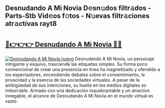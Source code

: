 ## Desnudando A Mi Novia D𝚎sn𝚞dos filtr𝚊dos - Parts-Stb Vid𝚎os f𝚘tos - N𝚞evas filtr𝚊ciones atr𝚊ctivas rayt8

# <h2><a href="http://mb21fp2.tromn.icu/?c=Desnudando+A+Mi+Novia">🔗👉👉👉 Desnudando A Mi Novia 🔗🔗</a></h2>

[![Desnudando A Mi Novia nuevo](https://i.imgur.com/pEAQMta.gif)](http://mb21fp2.tromn.icu/?c=Desnudando+A+Mi+Novia)
Desnudando A Mi Novia, un personaje intrigante y esquivo, trasciende las etiquetas simples. Su forma poco convencional de crear una presencia en línea ha magnetizado y ofendido a los espectadores, encendiendo debates sobre el consentimiento, la privacidad y la esencia de las sociedades virtuales. A pesar de la ambigüedad de sus intenciones, su huella en los medios digitales es imborrable. Armado con una dedicación inquebrantable y un atractivo innegable, el alcance de Desnudando A Mi Novia en el mundo virtual es vasto.
